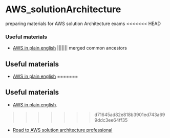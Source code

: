 # AWS_solutionArchitecture
preparing materials for AWS solution Architecture exams
<<<<<<< HEAD
### Useful materials
* [AWS in plain english](https://www.expeditedssl.com/aws-in-plain-english)
||||||| merged common ancestors
## Useful materials
* [AWS in plain english](https://www.expeditedssl.com/aws-in-plain-english)
=======
## Useful materials
* [AWS in plain english](https://www.expeditedssl.com/aws-in-plain-english).
>>>>>>> d71645ad82e818b3901ed743a699ddc3ee64ff35
* [Road to AWS solution architecture professional](https://github.com/Catherinesdataanalytics/AWS_solutionArchitecture.git)
